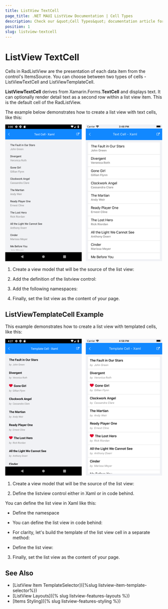 ```yaml
---
title: ListView TextCell
page_title: .NET MAUI ListView Documentation | Cell Types
description: Check our &quot;Cell Types&quot; documentation article for Telerik ListView for .NET MAUI control.
position: 1
slug: listview-textcell
---
```


# ListView TextCell

Cells in RadListView are the presentation of each data item from the control's ItemsSource. You can choose between two types of cells - ListViewTextCell and ListViewTemplateCell.

**ListViewTextCell** derives from Xamarin.Forms.**TextCell** and displays text. It can optionally render detail text as a second row within a list view item. This is the default cell of the RadListView.

The example below demonstrates how to create a list view with text cells, like this:

![](../images/listview-celltypes-textcell.png)

1. Create a view model that will be the source of the list view:
	
<snippet id='listview-celltypes-textcell-viewmodel'/>
	
2. Add the definition of the listview control:
	
<snippet id='listview-celltypes-textcell-listview-xaml'/>
<snippet id='listview-celltypes-textcell-listview-csharp'/>
	
3. Add the following namespaces:
	
<snippet id='xmlns-teleriklistview'/>
<snippet id='ns-teleriklistview'/>
	
4. Finally, set the list view as the content of your page.

## ListViewTemplateCell Example

This example demonstrates how to create a list view with templated cells, like this:

![](../images/listview-celltypes-templatecell.png)

1. Create a view model that will be the source of the list view:

<snippet id='listview-celltypes-templatecell-viewmodel'/>

2. Define the listview control either in Xaml or in code behind.

You can define the list view in Xaml like this:
	
<snippet id='listview-celltypes-templatecell-listview-xaml'/>
	
* Define the namespace

<snippet id='xmlns-teleriklistview'/>
		
* You can define the list view in code behind:
		
* For clarity, let's build the template of the list view cell in a separate method:
		
<snippet id='listview-celltypes-templatecell-cellcontent'/>
		
* Define the list view:
		
<snippet id='listview-celltypes-templatecell-listview-code'/>
	
3. Finally, set the list view as the content of your page.

## See Also
- [ListView Item TemplateSelector]({%slug listview-item-template-selector%})
- [ListView Layouts]({% slug listview-features-layouts %})
- [Items Styling]({% slug listview-features-styling %})
